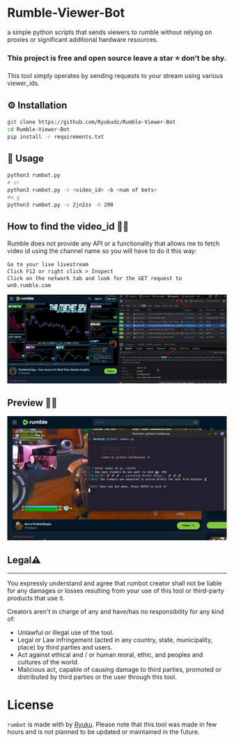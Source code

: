 # Rumble-Viewer-Bot
a simple python scripts that sends viewers to rumble without relying on proxies or significant additional hardware resources.

### This project is free and open source leave a star ⭐ don't be shy. 

This tool simply operates by sending requests to your stream using various viewer_ids.

## ⚙️ Installation

```sh
git clone https://github.com/Ryukudz/Rumble-Viewer-Bot
cd Rumble-Viewer-Bot
pip install -r requirements.txt
```

## 🔧 Usage
```sh
python3 rumbot.py
# or
python3 rumbot.py -v <video_id> -b <num of bots>
#e.g
python3 rumbot.py -v 2jn2zs -b 200
```
## How to find the video_id 🧑‍🏫
Rumble does not provide any API or a functionality that allows me 
to fetch video id using the channel name so you will have to do it this way:
```
Go to your live livestream
Click F12 or right click > Inspect
Click on the network tab and look for the GET request to wn0.rumble.com
```
![TUTO](https://raw.githubusercontent.com/Ryukudz/Rumble-Viewer-Bot/main/tab.png)

## Preview 🧙‍♂️

![Preview](https://raw.githubusercontent.com/Ryukudz/Rumble-Viewer-Bot/main/preview.gif)

## Legal⚠️
---

You expressly understand and agree that rumbot creator shall not be liable for any damages or losses resulting from your use of this tool or third-party products that use it.

Creators aren't in charge of any and have/has no responsibility for any kind of:

- Unlawful or illegal use of the tool.
- Legal or Law infringement (acted in any country, state, municipality, place) by third parties and users.
- Act against ethical and / or human moral, ethic, and peoples and cultures of the world.
- Malicious act, capable of causing damage to third parties, promoted or distributed by third parties or the user through this tool.

# License

`rumbot` is made with by [Ryuku](https://github.com/Ryukudz/).
Please note that this tool was made in few hours and is not planned to be updated or maintained in the future. 
